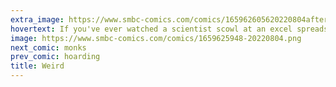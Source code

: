 ```yaml
---
extra_image: https://www.smbc-comics.com/comics/165962605620220804after.png
hovertext: If you've ever watched a scientist scowl at an excel spreadsheet for 16 hours in a single sitting, you'll wonder where this whole concept of loving your work ever came from.
image: https://www.smbc-comics.com/comics/1659625948-20220804.png
next_comic: monks
prev_comic: hoarding
title: Weird
---
```


